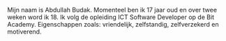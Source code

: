 Mijn naam is Abdullah Budak. Momenteel ben ik 17 jaar oud en over twee weken word ik 18. Ik volg de opleiding ICT Software Developer op de Bit Academy. Eigenschappen zoals: vriendelijk, zelfstandig, zelfverzekerd en
motiverend.  
